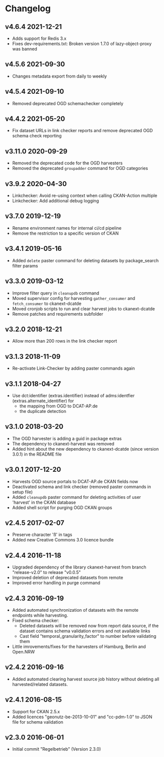 # Changelog

## v4.6.4 2021-12-21

* Adds support for Redis 3.x
* Fixes dev-requirements.txt: Broken version 1.7.0 of lazy-object-proxy was banned

## v4.5.6 2021-09-30

* Changes metadata export from daily to weekly

## v4.5.4 2021-09-10

* Removed deprecated OGD schemachecker completely

## v4.4.2 2021-05-20

* Fix dataset URLs in link checker reports and remove deprecated OGD schema check reporting

## v3.11.0 2020-09-29

* Removed the deprecated code for the OGD harvesters
* Removed the deprecated `groupadder` command for OGD categories

## v3.9.2 2020-04-30

* Linkchecker: Avoid re-using context when calling CKAN-Action multiple
* Linkchecker: Add additional debug logging

## v3.7.0 2019-12-19

* Rename environment names for internal ci/cd pipeline
* Remove the restriction to a specific version of CKAN

## v3.4.1 2019-05-16

* Added `delete` paster command for deleting datasets by package_search filter params

## v3.3.0 2019-03-12

* Improve filter query in `cleanupdb` command
* Moved supervisor config for harvesting `gather_consumer` and `fetch_consumer` to ckanext-dcatde
* Moved cronjob scripts to run and clear harvest jobs to ckanext-dcatde
* Remove patches and requirements subfolder

## v3.2.0 2018-12-21

* Allow more than 200 rows in the link checker report

## v3.1.3 2018-11-09

* Re-activate Link-Checker by adding paster commands again

## v3.1.1 2018-04-27

* Use dct:identifier (extras.identifier) instead of adms:identfier (extras.alternate_identifier) for
    * the mapping from OGD to DCAT-AP.de
    * the duplicate detection

## v3.1.0 2018-03-20

* The OGD harvester is adding a guid in package extras
* The dependency to ckanext-harvest was removed
* Added hint about the new dependency to ckanext-dcatde (since version 3.0.1) in the README file

## v3.0.1 2017-12-20

* Harvests OGD source portals to DCAT-AP.de CKAN fields now
* Deactivated schema and link checker (removed paster commands in setup file)
* Added `cleanupdb` paster command for deleting activities of user 'harvest' in the CKAN database
* Added shell script for purging OGD CKAN groups

## v2.4.5 2017-02-07

* Preserve character 'ß' in tags
* Added new Creative Commons 3.0 licence bundle

## v2.4.4 2016-11-18

* Upgraded dependency of the library ckanext-harvest from branch "release-v2.0" to release "v0.0.5"
* Improved deletion of deprecated datasets from remote
* Improved error handling in purge command

## v2.4.3 2016-09-19

* Added automated synchronization of datasets with the remote endpoints while harvesting.
* Fixed schema checker:
    * Deleted datasets will be removed now from report data source, if the dataset contains schema validation errors and not available links
    * Cast field "temporal_granularity_factor" to number before validating them
* Little imrovements/fixes for the harvesters of Hamburg, Berlin and Open.NRW

## v2.4.2 2016-09-16

* Added automated clearing harvest source job history without deleting all harvested/related datasets.

## v2.4.1 2016-08-15

* Support for CKAN 2.5.x
* Added licences "geonutz-be-2013-10-01" and "cc-pdm-1.0" to JSON file for schema validation

## v2.3.0 2016-06-01

* Initial commit "Regelbetrieb" (Version 2.3.0)
